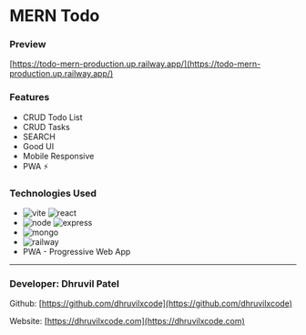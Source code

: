 # MERN Todo

### Preview
[https://todo-mern-production.up.railway.app/](https://todo-mern-production.up.railway.app/)

### Features

- CRUD Todo List
- CRUD Tasks
- SEARCH
- Good UI
- Mobile Responsive
- PWA ⚡️

### Technologies Used

- ![vite](https://img.shields.io/badge/Vite-B73BFE?style=for-the-badge&logo=vite&logoColor=FFD62E) ![react](https://img.shields.io/badge/React-20232A?style=for-the-badge&logo=react&logoColor=61DAFB)
- ![node](https://img.shields.io/badge/Node.js-339933?style=for-the-badge&logo=nodedotjs&logoColor=white) ![express](https://img.shields.io/badge/Express.js-000000?style=for-the-badge&logo=express&logoColor=white)
- ![mongo](https://img.shields.io/badge/MongoDB-4EA94B?style=for-the-badge&logo=mongodb&logoColor=white)
- ![railway](https://img.shields.io/badge/Railway-131415?style=for-the-badge&logo=railway&logoColor=white)
- PWA - Progressive Web App


---

### Developer: Dhruvil Patel

Github: [https://github.com/dhruvilxcode](https://github.com/dhruvilxcode)

Website: [https://dhruvilxcode.com](https://dhruvilxcode.com)